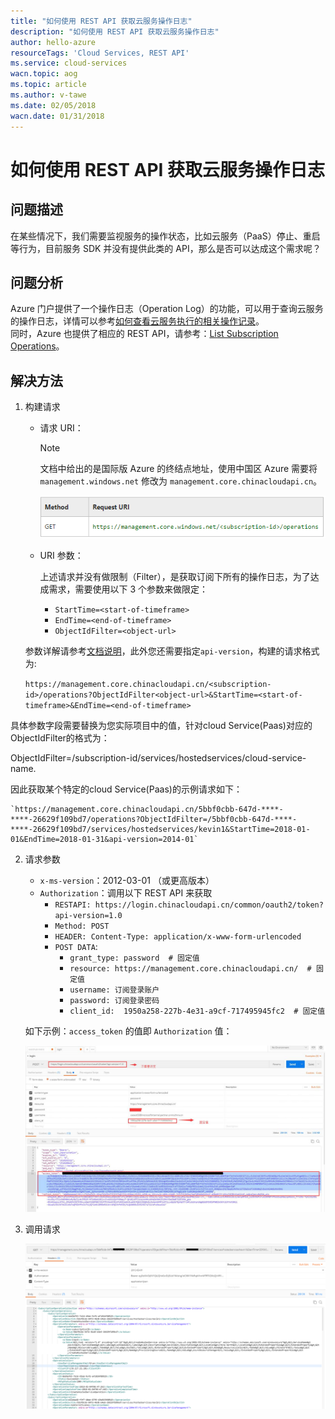 ```yaml
---
title: "如何使用 REST API 获取云服务操作日志"
description: "如何使用 REST API 获取云服务操作日志"
author: hello-azure
resourceTags: 'Cloud Services, REST API'
ms.service: cloud-services
wacn.topic: aog
ms.topic: article
ms.author: v-tawe
ms.date: 02/05/2018
wacn.date: 01/31/2018
---
```


# 如何使用 REST API 获取云服务操作日志

## 问题描述

在某些情况下，我们需要监视服务的操作状态，比如云服务（PaaS）停止、重启等行为，目前服务 SDK 并没有提供此类的 API，那么是否可以达成这个需求呢？

## 问题分析

Azure 门户提供了一个操作日志（Operation Log）的功能，可以用于查询云服务的操作日志，详情可以参考[如何查看云服务执行的相关操作记录](/articles/azure-operations-guide/others/aog-management-portal-how-to-see-operation-log)。<br>
同时，Azure 也提供了相应的 REST API，请参考：[List Subscription Operations](https://msdn.microsoft.com/en-us/library/azure/gg715318.aspx)。

## 解决方法

1. 构建请求

    - 请求 URI：

        > [!NOTE]
        > 文档中给出的是国际版 Azure 的终结点地址，使用中国区 Azure 需要将 `management.windows.net` 修改为 `management.core.chinacloudapi.cn`。
        
        ![01](media/aog-cloud-services-howto-get-operation-log-via-rest-api/01.png)

    - URI 参数：

        上述请求并没有做限制（Filter），是获取订阅下所有的操作日志，为了达成需求，需要使用以下 3 个参数来做限定：

        - `StartTime=<start-of-timeframe>`
        - `EndTime=<end-of-timeframe>`
        - `ObjectIdFilter=<object-url>`

	参数详解请参考[文档说明](https://msdn.microsoft.com/en-us/library/azure/gg715318.aspx)，此外您还需要指定`api-version`，构建的请求格式为:

    `https://management.core.chinacloudapi.cn/<subscription-id>/operations?ObjectIdFilter<object-url>&StartTime=<start-of-timeframe>&EndTime=<end-of-timeframe>`

具体参数字段需要替换为您实际项目中的值，针对cloud Service(Paas)对应的ObjectIdFilter的格式为：

ObjectIdFilter=/subscription-id/services/hostedservices/cloud-service-name.

因此获取某个特定的cloud Service(Paas)的示例请求如下：

    `https://management.core.chinacloudapi.cn/5bbf0cbb-647d-****-****-26629f109bd7/operations?ObjectIdFilter=/5bbf0cbb-647d-****-****-26629f109bd7/services/hostedservices/kevin1&StartTime=2018-01-01&EndTime=2018-01-31&api-version=2014-01`

2. 请求参数

    - `x-ms-version`：2012-03-01 （或更高版本）
    - `Authorization`：调用以下 REST API 来获取
        - `RESTAPI: https://login.chinacloudapi.cn/common/oauth2/token?api-version=1.0` 
        - `Method: POST`
        - `HEADER: Content-Type: application/x-www-form-urlencoded`
        - `POST DATA`: 
            - `grant_type: password  # 固定值`
            - `resource: https://management.core.chinacloudapi.cn/  # 固定值`
            - `username: 订阅登录账户`
            - `password: 订阅登录密码`
            - `client_id:  1950a258-227b-4e31-a9cf-717495945fc2  # 固定值`

    如下示例：`access_token` 的值即 `Authorization` 值：
    
    ![02](media/aog-cloud-services-howto-get-operation-log-via-rest-api/02.png)

3. 调用请求

    ![03](media/aog-cloud-services-howto-get-operation-log-via-rest-api/03.png)
